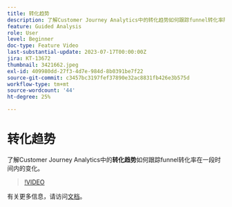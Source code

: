 ```yaml
---
title: 转化趋势
description: 了解Customer Journey Analytics中的转化趋势如何跟踪funnel转化率随时间的变化。
feature: Guided Analysis
role: User
level: Beginner
doc-type: Feature Video
last-substantial-update: 2023-07-17T00:00:00Z
jira: KT-13672
thumbnail: 3421662.jpeg
exl-id: 409980dd-27f3-4d7e-984d-8b0391be7f22
source-git-commit: c3457bc3197fef37890e32ac8831fb426e3b575d
workflow-type: tm+mt
source-wordcount: '44'
ht-degree: 25%

---
```


# 转化趋势

了解Customer Journey Analytics中的&#x200B;**转化趋势**&#x200B;如何跟踪funnel转化率在一段时间内的变化。

>[!VIDEO](https://video.tv.adobe.com/v/3421662/?learn=on)

有关更多信息，请访问[文档](https://experienceleague.adobe.com/docs/analytics-platform/using/guided-analysis/funnel/conversion-trends.html?lang=zh-Hans)。
